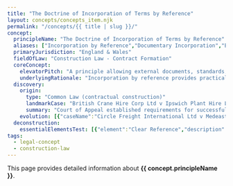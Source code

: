 ```yaml
---
title: "The Doctrine of Incorporation of Terms by Reference"
layout: concepts/concepts_item.njk
permalink: "/concepts/{{ title | slug }}/"
concept:
  principleName: "The Doctrine of Incorporation of Terms by Reference"
  aliases: ["Incorporation by Reference","Documentary Incorporation","External Terms Incorporation"]
  primaryJurisdiction: "England & Wales"
  fieldOfLaw: "Construction Law - Contract Formation"
  coreConcept:
    elevatorPitch: "A principle allowing external documents, standards, or terms to become part of a contract through clear reference, enabling complex construction contracts to incorporate extensive technical specifications and industry standards without reproducing full text."
    underlyingRationale: "Incorporation by reference provides practical mechanism for including complex external materials while requiring sufficient clarity to identify what is incorporated and ensuring parties understand they are bound by referenced terms."
  discovery:
    origin:
      type: "Common Law (contractual construction)"
      landmarkCase: "British Crane Hire Corp Ltd v Ipswich Plant Hire Ltd [1975] QB 303"
      summary: "Court of Appeal established requirements for successful incorporation: clear reference to external terms, reasonable notice that terms would apply, and consistency between parties' dealings and incorporated terms."
    evolution: [{"caseName":"Circle Freight International Ltd v Medeast Gulf Exports Ltd [1988] 2 Lloyd's Rep 427","year":1988,"contribution":"Clarified that incorporation requires clear identification of document version and date, particularly important for evolving standards and conditions."},{"caseName":"Amiri Flight Authority v BAE Systems plc [2003] EWCA Civ 1447","year":2003,"contribution":"Court of Appeal emphasized need for incorporated terms to be consistent with express contract terms and established hierarchy where express terms prevail over incorporated terms in case of conflict."}]
  deconstruction:
    essentialElementsTest: [{"element":"Clear Reference","description":"The contract must contain unambiguous reference to the external document, standard, or terms to be incorporated, ideally with specific version/date."},{"element":"Reasonable Notice","description":"The incorporating party must give reasonable notice that external terms will apply, though actual knowledge not required if reference is clear."},{"element":"Accessible Document","description":"The incorporated document must be reasonably accessible to the parties, though physical provision not always required if standard industry document."},{"element":"Consistency with Express Terms","description":"Incorporated terms must not fundamentally contradict express contract terms, with express terms prevailing in case of irreconcilable conflict."}]
tags: 
  - legal-concept
  - construction-law
---
```


This page provides detailed information about **{{ concept.principleName }}**.
